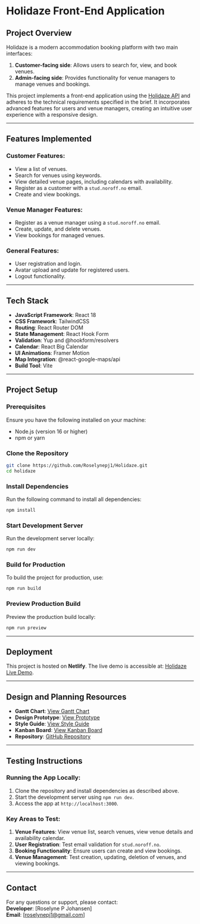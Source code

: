 # Holidaze Front-End Application

## Project Overview

Holidaze is a modern accommodation booking platform with two main interfaces:
1. **Customer-facing side**: Allows users to search for, view, and book venues.
2. **Admin-facing side**: Provides functionality for venue managers to manage venues and bookings.

This project implements a front-end application using the [Holidaze API](https://noroff-api-docs.netlify.app/) and adheres to the technical requirements specified in the brief. It incorporates advanced features for users and venue managers, creating an intuitive user experience with a responsive design.

---

## Features Implemented

### Customer Features:
- View a list of venues.
- Search for venues using keywords.
- View detailed venue pages, including calendars with availability.
- Register as a customer with a `stud.noroff.no` email.
- Create and view bookings.

### Venue Manager Features:
- Register as a venue manager using a `stud.noroff.no` email.
- Create, update, and delete venues.
- View bookings for managed venues.

### General Features:
- User registration and login.
- Avatar upload and update for registered users.
- Logout functionality.

---

## Tech Stack

- **JavaScript Framework**: React 18
- **CSS Framework**: TailwindCSS
- **Routing**: React Router DOM
- **State Management**: React Hook Form
- **Validation**: Yup and @hookform/resolvers
- **Calendar**: React Big Calendar
- **UI Animations**: Framer Motion
- **Map Integration**: @react-google-maps/api 
- **Build Tool**: Vite

---

## Project Setup

### Prerequisites
Ensure you have the following installed on your machine:
- Node.js (version 16 or higher)
- npm or yarn

### Clone the Repository
```bash
git clone https://github.com/Roselynepj1/Holidaze.git
cd holidaze
```

### Install Dependencies
Run the following command to install all dependencies:
```bash
npm install
```

### Start Development Server
Run the development server locally:
```bash
npm run dev
```

### Build for Production
To build the project for production, use:
```bash
npm run build
```

### Preview Production Build
Preview the production build locally:
```bash
npm run preview
```

---

## Deployment
This project is hosted on **Netlify**. The live demo is accessible at: [Holidaze Live Demo](https://holidaze-vacation.netlify.app/).

---

## Design and Planning Resources

- **Gantt Chart**: [View Gantt Chart](#)
- **Design Prototype**: [View Prototype](https://www.figma.com/design/RTxpQI0PV5wj7eb7glKHbK/Holidaze?node-id=0-1&t=yggGVNdgnaeVtBoN-1)
- **Style Guide**: [View Style Guide](#)
- **Kanban Board**: [View Kanban Board](#)
- **Repository**: [GitHub Repository](#)

---

## Testing Instructions
### Running the App Locally:
1. Clone the repository and install dependencies as described above.
2. Start the development server using `npm run dev`.
3. Access the app at `http://localhost:3000`.

### Key Areas to Test:
1. **Venue Features**: View venue list, search venues, view venue details and availability calendar.
2. **User Registration**: Test email validation for `stud.noroff.no`.
3. **Booking Functionality**: Ensure users can create and view bookings.
4. **Venue Management**: Test creation, updating, deletion of venues, and viewing bookings.

---

## Contact
For any questions or support, please contact:  
**Developer**: [Roselyne P Johansen]  
**Email**: [roselynepj1@gmail.com]   